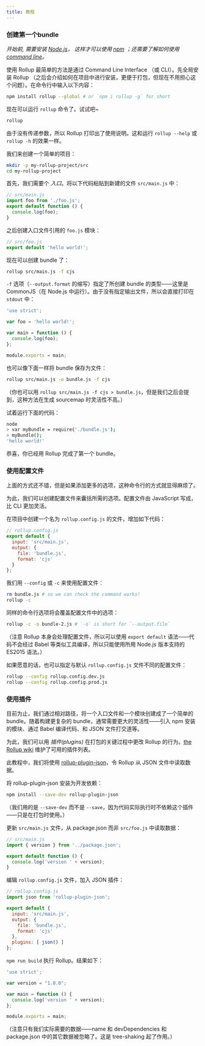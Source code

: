 ```yaml
---
title: 教程
---
```


### 创建第一个bundle

*开始前, 需要安装 [Node.js](https://nodejs.org)， 这样才可以使用 [npm](https://npmjs.com) ；还需要了解如何使用 [command line](https://www.codecademy.com/learn/learn-the-command-line)。*

使用 Rollup 最简单的方法是通过 Command Line Interface （或 CLI）。先全局安装 Rollup （之后会介绍如何在项目中进行安装，更便于打包，但现在不用担心这个问题）。在命令行中输入以下内容：

```bash
npm install rollup --global # or `npm i rollup -g` for short
```

现在可以运行 `rollup` 命令了。试试吧~

```bash
rollup
```

由于没有传递参数，所以 Rollup 打印出了使用说明。这和运行 `rollup --help` 或 `rollup -h` 的效果一样。

我们来创建一个简单的项目：

```bash
mkdir -p my-rollup-project/src
cd my-rollup-project
```

首先，我们需要个 *入口*。将以下代码粘贴到新建的文件 `src/main.js` 中：

```js
// src/main.js
import foo from './foo.js';
export default function () {
  console.log(foo);
}
```

之后创建入口文件引用的 `foo.js` 模块：

```js
// src/foo.js
export default 'hello world!';
```

现在可以创建 bundle 了：

```bash
rollup src/main.js -f cjs
```

`-f` 选项（`--output.format` 的缩写）指定了所创建 bundle 的类型——这里是 CommonJS（在 Node.js 中运行）。由于没有指定输出文件，所以会直接打印在 `stdout` 中：

```js
'use strict';

var foo = 'hello world!';

var main = function () {
  console.log(foo);
};

module.exports = main;
```

也可以像下面一样将 bundle 保存为文件：

```bash
rollup src/main.js -o bundle.js -f cjs
```

（你也可以用 `rollup src/main.js -f cjs > bundle.js`，但是我们之后会提到，这种方法在生成 sourcemap 时灵活性不高。）

试着运行下面的代码：

```bash
node
> var myBundle = require('./bundle.js');
> myBundle();
'hello world!'
```

恭喜，你已经用 Rollup 完成了第一个 bundle。

### 使用配置文件

上面的方式还不错，但是如果添加更多的选项，这种命令行的方式就显得麻烦了。

为此，我们可以创建配置文件来囊括所需的选项。配置文件由 JavaScript 写成，比 CLI 更加灵活。

在项目中创建一个名为 `rollup.config.js` 的文件，增加如下代码：

```js
// rollup.config.js
export default {
  input: 'src/main.js',
  output: {
    file: 'bundle.js',
    format: 'cjs'
  }
};
```
 
我们用 `--config` 或 `-c` 来使用配置文件：

```bash
rm bundle.js # so we can check the command works!
rollup -c
```

同样的命令行选项将会覆盖配置文件中的选项：

```bash
rollup -c -o bundle-2.js # `-o` is short for `--output.file`
```

（注意 Rollup 本身会处理配置文件，所以可以使用 `export default` 语法——代码不会经过 Babel 等类似工具编译，所以只能使用所用 Node.js 版本支持的 ES2015 语法。）

如果愿意的话，也可以指定与默认 `rollup.config.js` 文件不同的配置文件：

```bash
rollup --config rollup.config.dev.js
rollup --config rollup.config.prod.js
```

### 使用插件

目前为止，我们通过相对路径，将一个入口文件和一个模块创建成了一个简单的 bundle。随着构建更复杂的 bundle，通常需要更大的灵活性——引入 npm 安装的模块、通过 Babel 编译代码、和 JSON 文件打交道等。

为此，我们可以用 *插件(plugins)* 在打包的关键过程中更改 Rollup 的行为。[the Rollup wiki](https://github.com/rollup/rollup/wiki/Plugins) 维护了可用的插件列表。

此教程中，我们将使用 [rollup-plugin-json](https://github.com/rollup/rollup-plugin-json)，令 Rollup 从 JSON 文件中读取数据。

将 rollup-plugin-json 安装为开发依赖：

```bash
npm install --save-dev rollup-plugin-json
```

（我们用的是 `--save-dev` 而不是 `--save`，因为代码实际执行时不依赖这个插件——只是在打包时使用。）

更新 `src/main.js` 文件，从 package.json 而非 `src/foo.js` 中读取数据：

```js
// src/main.js
import { version } from '../package.json';

export default function () {
  console.log('version ' + version);
}
```

编辑 `rollup.config.js` 文件，加入 JSON 插件：

```js
// rollup.config.js
import json from 'rollup-plugin-json';

export default {
  input: 'src/main.js',
  output: {
    file: 'bundle.js',
    format: 'cjs'
  },
  plugins: [ json() ]
};
```

`npm run build` 执行 Rollup。结果如下：

```js
'use strict';

var version = "1.0.0";

var main = function () {
  console.log('version ' + version);
};

module.exports = main;
```

（注意只有我们实际需要的数据——name 和 devDependencies 和 package.json 中的其它数据被忽略了。这是 tree-shaking 起了作用。）